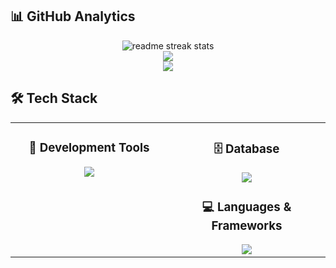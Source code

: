 
## 📊 **GitHub Analytics**

<div align="center">
  <img src="https://github-readme-streak-stats.herokuapp.com/?user=bwtakacy&theme=transparent&border_radius=10&starting_year=2020" alt="readme streak stats" />
</div>

<div align="center">
  <img src="https://github-readme-stats.vercel.app/api?username=bwtakacy&show_icons=true&count_private=true&theme=tokyonight" />
</div>

<div align="center">
  <img src="https://github-readme-activity-graph.vercel.app/graph?username=bwtakacy&custom_title=User's%20GitHub%20Activity%20Graph&bg_color=0d1117&color=58a6ff&line=58a6ff&point=58a6ff&area=true&hide_border=true" />
</div>

## 🛠️ **Tech Stack**

<table align="center">
<tr>
<td width="50%" align="center" valign="top">

### 🔧  **Development Tools**
<img src="https://skillicons.dev/icons?i=vim,git,github,cursor" />

</td>
<td width="50%" align="center" valign="top">

### 🗄️  **Database**
<img src="https://skillicons.dev/icons?i=postgresql" />

### 💻  **Languages & Frameworks**
<img src="https://skillicons.dev/icons?i=python,c,java" />

</td>
</tr>
</table>

<!--
**bwtakacy/bwtakacy** is a ✨ _special_ ✨ repository because its `README.md` (this file) appears on your GitHub profile.

Here are some ideas to get you started:

- 🔭 I’m currently working on ...
- 🌱 I’m currently learning ...
- 👯 I’m looking to collaborate on ...
- 🤔 I’m looking for help with ...
- 💬 Ask me about ...
- 📫 How to reach me: ...
- 😄 Pronouns: ...
- ⚡ Fun fact: ...
-->
